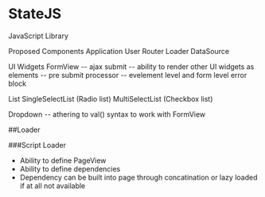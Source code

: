 StateJS
=======

JavaScript Library

Proposed Components
Application
User
Router
Loader
DataSource


UI Widgets
FormView
  -- ajax submit
  -- ability to render other UI widgets as elements
  -- pre submit processor
  -- evelement level and form level error block

List
SingleSelectList (Radio list)
MultiSelectList (Checkbox list)

Dropdown
  -- athering to val() syntax to work with FormView



##Loader

###Script Loader

* Ability to define PageView
* Ability to define dependencies
* Dependency can be built into page through concatination or lazy loaded if at all not available
